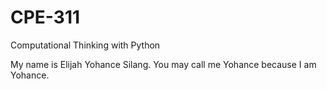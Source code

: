 # CPE-311
Computational Thinking with Python

My name is Elijah Yohance Silang. You may call me Yohance because I am Yohance.
